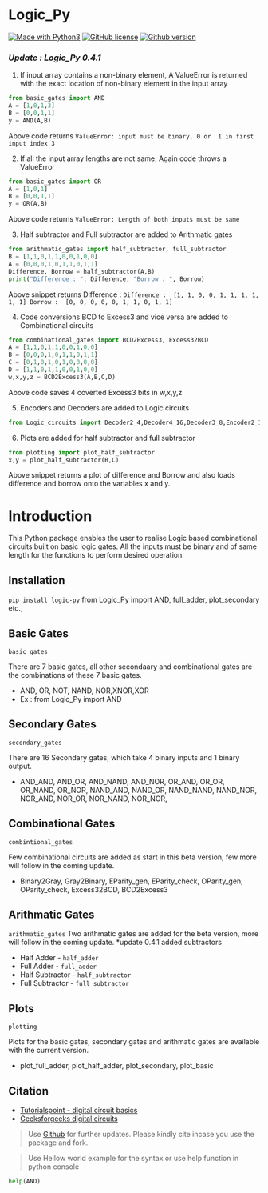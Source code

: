 # Logic_Py

[![Made with Python3](https://img.shields.io/badge/Made%20With-Python3-green)](https://www.python.org/)
[![GitHub license](https://img.shields.io/badge/license-Apache2.0-blue.svg)](https://github.com/vishwesh-vishwesh/Logic_Py/blob/main/LICENSE)
[![Github version](https://img.shields.io/badge/version-0.4.1-green)](https://github.com/vishwesh-vishwesh/Logic_Py)

### *Update : Logic_Py 0.4.1*

1. If input array contains a non-binary element, A ValueError is returned with the exact location of non-binary element in the input array
```python
from basic_gates import AND
A = [1,0,1,3]
B = [0,0,1,1]
y = AND(A,B)
```
Above code returns `ValueError: input must be binary, 0 or  1 in first input index 3`

2. If all the input array lengths are not same, Again code throws a ValueError
```python
from basic_gates import OR
A = [1,0,1]
B = [0,0,1,1]
y = OR(A,B)
```
Above code returns `ValueError: Length of both inputs must be same`

3. Half subtractor and Full subtractor are added to Arithmatic gates
```python
from arithmatic_gates import half_subtractor, full_subtractor
B = [1,1,0,1,1,0,0,1,0,0]
A = [0,0,0,1,0,1,1,0,1,1]
Difference, Borrow = half_subtractor(A,B)
print("Difference : ", Difference, "Borrow : ", Borrow)
```
Above snippet returns Difference :  `Difference :  [1, 1, 0, 0, 1, 1, 1, 1, 1, 1] Borrow :  [0, 0, 0, 0, 0, 1, 1, 0, 1, 1]`

4. Code conversions BCD to Excess3 and vice versa are added to Combinational circuits
```python
from combinational_gates import BCD2Excess3, Excess32BCD
A = [1,1,0,1,1,0,0,1,0,0]
B = [0,0,0,1,0,1,1,0,1,1]
C = [0,1,0,1,0,1,0,0,0,0]
D = [1,1,0,1,1,0,0,1,0,0]
w,x,y,z = BCD2Excess3(A,B,C,D)
```
Above code saves 4 coverted Excess3 bits in w,x,y,z

5. Encoders and Decoders are added to Logic circuits
```python
from Logic_circuits import Decoder2_4,Decoder4_16,Decoder3_8,Encoder2_1,Encoder4_2,Encoder8_3,Priority_Enc4_2
```
6. Plots are added for half subtractor and full subtractor
 ```python
from plotting import plot_half_subtractor
x,y = plot_half_subtractor(B,C)
```
Above snippet returns a plot of difference and Borrow and also loads difference and borrow onto the variables x and y.

# Introduction
This Python package enables the user to realise Logic based combinational circuits built on basic logic gates.
All the inputs must be binary and of same length for the functions to perform desired operation. 

## Installation
`pip install logic-py`
from Logic_Py import AND, full_adder, plot_secondary etc.,

## Basic Gates
`basic_gates`

There are 7 basic gates, all other secondaary and combinational gates are the combinations of these 7 basic gates.
- AND, OR, NOT, NAND, NOR,XNOR,XOR
- Ex : from Logic_Py import AND

## Secondary Gates
`secondary_gates`

There are 16 Secondary gates, which take 4 binary inputs and 1 binary output.
- AND_AND, AND_OR, AND_NAND, AND_NOR, OR_AND, OR_OR, OR_NAND, OR_NOR, NAND_AND, NAND_OR, NAND_NAND, NAND_NOR, NOR_AND, NOR_OR, NOR_NAND, NOR_NOR,

## Combinational Gates
`combintional_gates`

Few combinational circuits are added as start in this beta version, few more will follow in the coming update.
- Binary2Gray, Gray2Binary, EParity_gen, EParity_check, OParity_gen, OParity_check, Excess32BCD, BCD2Excess3

## Arithmatic Gates
`arithmatic_gates`
Two arithmatic gates are added for the beta version, more will follow in the coming update.
*update 0.4.1 added subtractors
- Half Adder - `half_adder`
- Full Adder - `full_adder`
- Half Subtractor - `half_subtractor`
- Full Subtractor - `full_subtractor`

## Plots
`plotting`

Plots for the basic gates, secondary gates and arithmatic gates are available with the current version.
- plot_full_adder, plot_half_adder, plot_secondary, plot_basic

## Citation
- [Tutorialspoint - digital circuit basics](https://www.tutorialspoint.com/digital_circuits)
- [Geeksforgeeks digital circuits](https://www.geeksforgeeks.org/)

>Use [Github](https://github.com/vishwesh-vishwesh/Logic_Py/) for further updates. 
>Please kindly cite incase you use the package and fork.

>Use Hellow world example for the syntax
>or use help function in python console
```python
help(AND)
```

